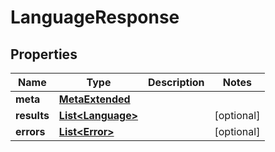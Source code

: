 

# LanguageResponse


## Properties

Name | Type | Description | Notes
------------ | ------------- | ------------- | -------------
**meta** | [**MetaExtended**](MetaExtended.md) |  | 
**results** | [**List&lt;Language&gt;**](Language.md) |  |  [optional]
**errors** | [**List&lt;Error&gt;**](Error.md) |  |  [optional]



